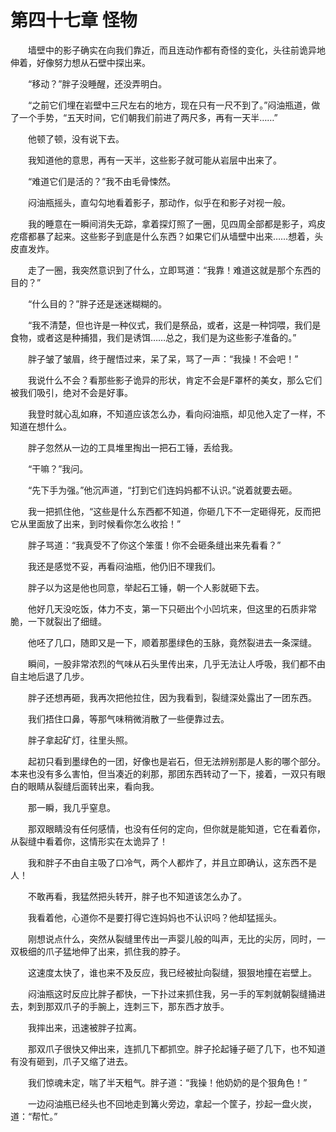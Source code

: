 # 第四十七章 怪物


　　墙壁中的影子确实在向我们靠近，而且连动作都有奇怪的变化，头往前诡异地伸着，好像努力想从石壁中探出来。

　　“移动？”胖子没睡醒，还没弄明白。

　　“之前它们埋在岩壁中三尺左右的地方，现在只有一尺不到了。”闷油瓶道，做了一个手势，“五天时间，它们朝我们前进了两尺多，再有一天半……”

　　他顿了顿，没有说下去。

　　我知道他的意思，再有一天半，这些影子就可能从岩层中出来了。

　　“难道它们是活的？”我不由毛骨悚然。

　　闷油瓶摇头，直勾勾地看着影子，那动作，似乎在和影子对视一般。

　　我的睡意在一瞬间消失无踪，拿着探灯照了一圈，见四周全部都是影子，鸡皮疙瘩都暴了起来。这些影子到底是什么东西？如果它们从墙壁中出来……想着，头皮直发炸。

　　走了一圈，我突然意识到了什么，立即骂道：“我靠！难道这就是那个东西的目的？”

　　“什么目的？”胖子还是迷迷糊糊的。

　　“我不清楚，但也许是一种仪式，我们是祭品，或者，这是一种饲喂，我们是食物，或者这是种捕猎，我们是诱饵……总之，我们是为这些影子准备的。”

　　胖子皱了皱眉，终于醒悟过来，呆了呆，骂了一声：“我操！不会吧！”

　　我说什么不会？看那些影子诡异的形状，肯定不会是F罩杯的美女，那么它们被我们吸引，绝对不会是好事。

　　我登时就心乱如麻，不知道应该怎么办，看向闷油瓶，却见他入定了一样，不知道在想什么。

　　胖子忽然从一边的工具堆里掏出一把石工锤，丢给我。

　　“干嘛？”我问。

　　“先下手为强。”他沉声道，“打到它们连妈妈都不认识。”说着就要去砸。

　　我一把抓住他，“这些是什么东西都不知道，你砸几下不一定砸得死，反而把它从里面放了出来，到时候看你怎么收拾！”

　　胖子骂道：“我真受不了你这个笨蛋！你不会砸条缝出来先看看？”

　　我还是感觉不妥，再看闷油瓶，他仍旧不理我们。

　　胖子以为这是他也同意，举起石工锤，朝一个人影就砸下去。

　　他好几天没吃饭，体力不支，第一下只砸出个小凹坑来，但这里的石质非常脆，一下就裂出了细缝。

　　他呸了几口，随即又是一下，顺着那墨绿色的玉脉，竟然裂进去一条深缝。

　　瞬间，一股非常浓烈的气味从石头里传出来，几乎无法让人呼吸，我们都不由自主地后退了几步。

　　胖子还想再砸，我再次把他拉住，因为我看到，裂缝深处露出了一团东西。

　　我们捂住口鼻，等那气味稍微消散了一些便靠过去。

　　胖子拿起矿灯，往里头照。

　　起初只看到墨绿色的一团，好像也是岩石，但无法辨别那是人影的哪个部分。本来也没有多么害怕，但当凑近的刹那，那团东西转动了一下，接着，一双只有眼白的眼睛从裂缝后面转出来，看向我。

　　那一瞬，我几乎窒息。

　　那双眼睛没有任何感情，也没有任何的定向，但你就是能知道，它在看着你，从裂缝中看着你，这情形实在太诡异了！

　　我和胖子不由自主吸了口冷气，两个人都炸了，并且立即确认，这东西不是人！

　　不敢再看，我猛然把头转开，胖子也不知道该怎么办了。

　　我看着他，心道你不是要打得它连妈妈也不认识吗？他却猛摇头。

　　刚想说点什么，突然从裂缝里传出一声婴儿般的叫声，无比的尖厉，同时，一双极细的爪子猛地伸了出来，抓住我的脖子。

　　这速度太快了，谁也来不及反应，我已经被扯向裂缝，狠狠地撞在岩壁上。

　　闷油瓶这时反应比胖子都快，一下扑过来抓住我，另一手的军刺就朝裂缝捅进去，刺到那双爪子的手腕上，连刺三下，那东西才放手。

　　我摔出来，迅速被胖子拉离。

　　那双爪子很快又伸出来，连抓几下都抓空。胖子抡起锤子砸了几下，也不知道有没有砸到，爪子又缩了进去。

　　我们惊魂未定，喘了半天粗气。胖子道：“我操！他奶奶的是个狠角色！”

　　一边闷油瓶已经头也不回地走到篝火旁边，拿起一个筐子，抄起一盘火炭，道：“帮忙。”

